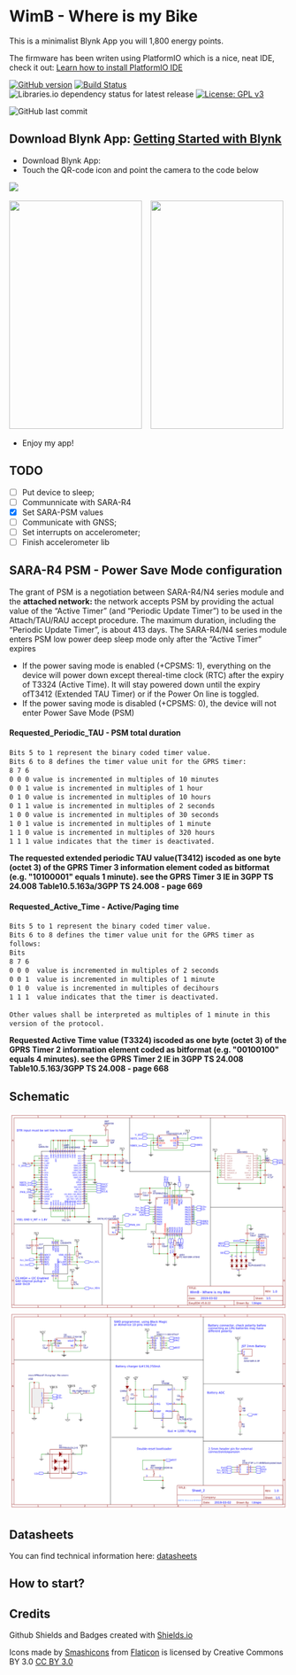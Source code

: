 # WimB - Where is my Bike

This is a minimalist Blynk App you will 1,800 energy points.

<p>The firmware has been writen using PlatformIO which is a nice, neat IDE, check it out:&nbsp;<a href="https://platformio.org/platformio-ide" rel="nofollow">Learn how to install PlatformIO IDE</a></p>

[![GitHub version](https://img.shields.io/github/release/ldab/wimb.svg)](https://github.com/ldab/wimb/releases/latest)
[![Build Status](https://travis-ci.org/ldab/WimB.svg?branch=master)](https://travis-ci.org/ldab/WimB)
![Libraries.io dependency status for latest release](https://img.shields.io/librariesio/release/ldab/wimb.svg)
[![License: GPL v3](https://img.shields.io/badge/License-GPLv3-blue.svg)](https://github.com/ldab/wimb/blob/master/LICENSE)

![GitHub last commit](https://img.shields.io/github/last-commit/ldab/wimb.svg?style=social)

## Download Blynk App: [Getting Started with Blynk](https://www.blynk.cc/getting-started/)

* Download Blynk App: [](http://j.mp/blynk_Android) [](http://j.mp/blynk_iOS)
* Touch the QR-code icon and point the camera to the code below
<p><img src="https://image.ibb.co/gxZFDz/Untitled.png" height="95" /></p>

<p><img src="https://gitlab.com/ldab/wimb/raw/master/pics/QR_Blynk.jpg" alt="" width="240" height="412" />
&nbsp;&nbsp;
<img src="https://gitlab.com/ldab/wimb/raw/master/pics/App_Blynk.jpg" alt="" width="240" height="412" /></p>

* Enjoy my app!

## TODO

- [ ] Put device to sleep;
- [ ] Communnicate with SARA-R4
- [x] Set SARA-PSM values
- [ ] Communicate with GNSS;
- [ ] Set interrupts on accelerometer;
- [ ] Finish accelerometer lib

## SARA-R4 PSM - Power Save Mode configuration

The grant of PSM is a negotiation between SARA-R4/N4 series module and the **attached network:** the network accepts PSM  by  providing  the  actual  value  of  the  “Active  Timer”  (and  “Periodic  Update Timer”) to be used in the Attach/TAU/RAU accept procedure. The maximum duration, including the “Periodic Update Timer”, is about 413 days.  The SARA-R4/N4  series module  enters  PSM  low  power deep sleep mode only after the “Active Timer” expires

* If  the  power  saving  mode  is  enabled  (+CPSMS:  1),  everything  on  the  device  will  power  down  except  thereal-time clock (RTC) after the expiry of T3324 (Active Time). It will stay powered down until the expiry ofT3412 (Extended TAU Timer) or if the Power On line is toggled.
* If the power saving mode is disabled (+CPSMS: 0), the device will not enter Power Save Mode (PSM)

#### Requested_Periodic_TAU - PSM total duration

```
Bits 5 to 1 represent the binary coded timer value.
Bits 6 to 8 defines the timer value unit for the GPRS timer:
8 7 6 
0 0 0 value is incremented in multiples of 10 minutes
0 0 1 value is incremented in multiples of 1 hour
0 1 0 value is incremented in multiples of 10 hours
0 1 1 value is incremented in multiples of 2 seconds
1 0 0 value is incremented in multiples of 30 seconds
1 0 1 value is incremented in multiples of 1 minute
1 1 0 value is incremented in multiples of 320 hours
1 1 1 value indicates that the timer is deactivated.
```

**The requested extended periodic TAU value(T3412) iscoded as one byte (octet 3) of the GPRS Timer 3 information element coded as bitformat (e.g. "10100001" equals 1 minute).  see the GPRS Timer 3 IE in 3GPP TS 24.008 Table10.5.163a/3GPP TS 24.008 - page 669**

#### Requested_Active_Time - Active/Paging time

```
Bits 5 to 1 represent the binary coded timer value.
Bits 6 to 8 defines the timer value unit for the GPRS timer as follows:
Bits
8 7 6
0 0 0  value is incremented in multiples of 2 seconds
0 0 1  value is incremented in multiples of 1 minute
0 1 0  value is incremented in multiples of decihours
1 1 1  value indicates that the timer is deactivated.

Other values shall be interpreted as multiples of 1 minute in this version of the protocol. 
```

**Requested Active Time value (T3324) iscoded as one byte (octet 3) of the GPRS Timer 2 information element coded as bitformat (e.g. "00100100" equals 4 minutes).  see the GPRS Timer 2 IE in 3GPP TS 24.008 Table10.5.163/3GPP TS 24.008 - page 668**

## Schematic

![Schematic page 1](./schematic/wimb.png)
![Schematic page 2](./schematic/wimb_2.png)

## Datasheets

You can find technical information here: [datasheets](./datasheet)

## How to start?



## Credits

Github Shields and Badges created with [Shields.io](https://github.com/badges/shields/)

Icons made by [Smashicons](https://www.flaticon.com/authors/smashicons) from [Flaticon](www.flaticon.com) is licensed by Creative Commons BY 3.0 [CC BY 3.0](https://creativecommons.org/licenses/by/3.0/)
